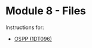 # Module 8 - Files

Instructions for:

- [OSPP (1DT096)][ospp]

[ospp]: http://www.it.uu.se/education/course/homepage/ospp/vt21/module-8


